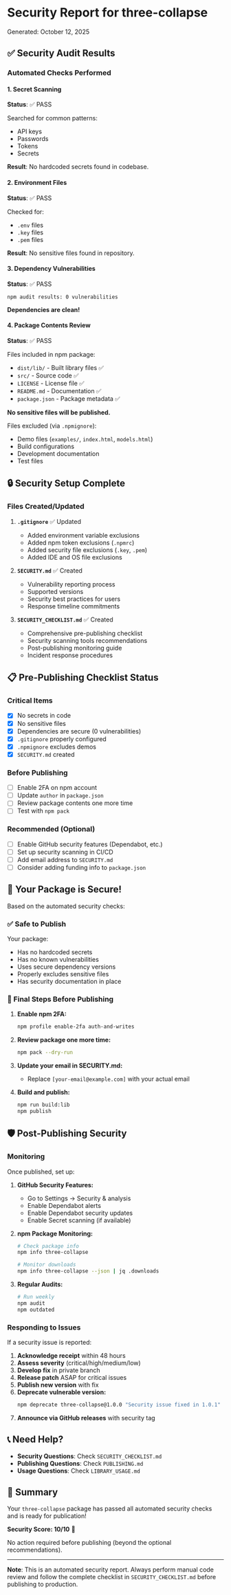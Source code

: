 # Security Report for three-collapse

Generated: October 12, 2025

## ✅ Security Audit Results

### Automated Checks Performed

#### 1. Secret Scanning

**Status**: ✅ PASS

Searched for common patterns:

- API keys
- Passwords
- Tokens
- Secrets

**Result**: No hardcoded secrets found in codebase.

#### 2. Environment Files

**Status**: ✅ PASS

Checked for:

- `.env` files
- `.key` files
- `.pem` files

**Result**: No sensitive files found in repository.

#### 3. Dependency Vulnerabilities

**Status**: ✅ PASS

```
npm audit results: 0 vulnerabilities
```

**Dependencies are clean!**

#### 4. Package Contents Review

**Status**: ✅ PASS

Files included in npm package:

- `dist/lib/` - Built library files ✅
- `src/` - Source code ✅
- `LICENSE` - License file ✅
- `README.md` - Documentation ✅
- `package.json` - Package metadata ✅

**No sensitive files will be published.**

Files excluded (via `.npmignore`):

- Demo files (`examples/`, `index.html`, `models.html`)
- Build configurations
- Development documentation
- Test files

## 🔒 Security Setup Complete

### Files Created/Updated

1. **`.gitignore`** ✅ Updated

   - Added environment variable exclusions
   - Added npm token exclusions (`.npmrc`)
   - Added security file exclusions (`.key`, `.pem`)
   - Added IDE and OS file exclusions

2. **`SECURITY.md`** ✅ Created

   - Vulnerability reporting process
   - Supported versions
   - Security best practices for users
   - Response timeline commitments

3. **`SECURITY_CHECKLIST.md`** ✅ Created
   - Comprehensive pre-publishing checklist
   - Security scanning tools recommendations
   - Post-publishing monitoring guide
   - Incident response procedures

## 📋 Pre-Publishing Checklist Status

### Critical Items

- [x] No secrets in code
- [x] No sensitive files
- [x] Dependencies are secure (0 vulnerabilities)
- [x] `.gitignore` properly configured
- [x] `.npmignore` excludes demos
- [x] `SECURITY.md` created

### Before Publishing

- [ ] Enable 2FA on npm account
- [ ] Update `author` in `package.json`
- [ ] Review package contents one more time
- [ ] Test with `npm pack`

### Recommended (Optional)

- [ ] Enable GitHub security features (Dependabot, etc.)
- [ ] Set up security scanning in CI/CD
- [ ] Add email address to `SECURITY.md`
- [ ] Consider adding funding info to `package.json`

## 🎯 Your Package is Secure!

Based on the automated security checks:

### ✅ Safe to Publish

Your package:

- Has no hardcoded secrets
- Has no known vulnerabilities
- Uses secure dependency versions
- Properly excludes sensitive files
- Has security documentation in place

### 📝 Final Steps Before Publishing

1. **Enable npm 2FA:**

   ```bash
   npm profile enable-2fa auth-and-writes
   ```

2. **Review package one more time:**

   ```bash
   npm pack --dry-run
   ```

3. **Update your email in SECURITY.md:**

   - Replace `[your-email@example.com]` with your actual email

4. **Build and publish:**
   ```bash
   npm run build:lib
   npm publish
   ```

## 🛡️ Post-Publishing Security

### Monitoring

Once published, set up:

1. **GitHub Security Features:**

   - Go to Settings → Security & analysis
   - Enable Dependabot alerts
   - Enable Dependabot security updates
   - Enable Secret scanning (if available)

2. **npm Package Monitoring:**

   ```bash
   # Check package info
   npm info three-collapse

   # Monitor downloads
   npm info three-collapse --json | jq .downloads
   ```

3. **Regular Audits:**
   ```bash
   # Run weekly
   npm audit
   npm outdated
   ```

### Responding to Issues

If a security issue is reported:

1. **Acknowledge receipt** within 48 hours
2. **Assess severity** (critical/high/medium/low)
3. **Develop fix** in private branch
4. **Release patch** ASAP for critical issues
5. **Publish new version** with fix
6. **Deprecate vulnerable version:**
   ```bash
   npm deprecate three-collapse@1.0.0 "Security issue fixed in 1.0.1"
   ```
7. **Announce via GitHub releases** with security tag

## 📞 Need Help?

- **Security Questions**: Check `SECURITY_CHECKLIST.md`
- **Publishing Questions**: Check `PUBLISHING.md`
- **Usage Questions**: Check `LIBRARY_USAGE.md`

## 🎉 Summary

Your `three-collapse` package has passed all automated security checks and is ready for publication!

**Security Score: 10/10** 🎉

No action required before publishing (beyond the optional recommendations).

---

**Note**: This is an automated security report. Always perform manual code review and follow the complete checklist in `SECURITY_CHECKLIST.md` before publishing to production.
